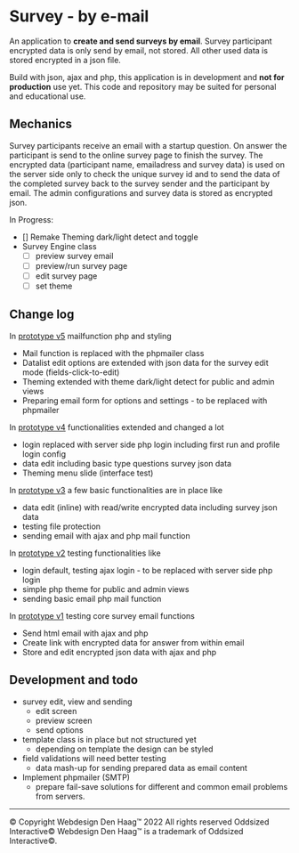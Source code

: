 # Survey - by e-mail
An application to **create and send surveys by email**.
Survey participant encrypted data is only send by email, not stored. All other used data is stored encrypted in a json file.

Build with json, ajax and php, this application is in development and **not for production** use yet.
This code and repository may be suited for personal and educational use.

## Mechanics
Survey participants receive an email with a startup question. On answer the participant is send to the online survey page to finish the survey. The encrypted data (participant name, emailadress and survey data) is used on the server side only to check the unique survey id and to send the data of the completed survey back to the survey sender and the participant by email. The admin configurations and survey data is stored as encrypted json.

In Progress:
- [] Remake Theming dark/light detect and toggle
- Survey Engine class
	- [ ] preview survey email
	- [ ] preview/run survey page
	- [ ] edit survey page
	- [ ] set theme

## Change log
In [prototype v5](https://github.com/webbouwer/survey/tree/Prototype-v5) mailfunction php and styling
- Mail function is replaced with the phpmailer class
- Datalist edit options are extended with json data for the survey edit mode (fields-click-to-edit)
- Theming extended with theme dark/light detect for public and admin views
- Preparing email form for options and settings - to be replaced with phpmailer

In [prototype v4](https://github.com/webbouwer/survey/tree/Prototype-v4) functionalities extended and changed a lot
- login replaced with server side php login including first run and profile login config
- data edit including basic type questions survey json data
- Theming menu slide (interface test)

In [prototype v3](https://github.com/webbouwer/survey/tree/Prototype-v3) a few basic functionalities are in place like
- data edit (inline) with read/write encrypted data including survey json data
- testing file protection
- sending email with ajax and php mail function

In [prototype v2](https://github.com/webbouwer/survey/tree/prototype_v2-ajax_login) testing functionalities like
- login default, testing ajax login - to be replaced with server side php login
- simple php theme for public and admin views
- sending basic email php mail function

In [prototype v1](https://github.com/webbouwer/survey/tree/prototype_1) testing core survey email functions
-   Send html email with ajax and php
-   Create link with encrypted data for answer from within email
-   Store and edit encrypted json data with ajax and php

## Development and todo
- survey edit, view and sending
	- edit screen
	- preview screen
	- send options
- template class is in place but not structured yet
	- depending on template the design can be styled
- field validations will need better testing
	- data mash-up for sending prepared data as email content
- Implement phpmailer (SMTP)
	- prepare fail-save solutions for different and common email problems from servers.

---
© Copyright Webdesign Den Haag™ 2022
All rights reserved Oddsized Interactive©
Webdesign Den Haag™ is a trademark of Oddsized Interactive©.
